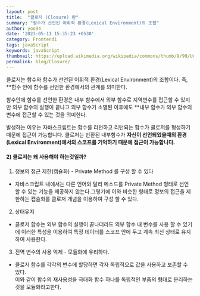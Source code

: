 ```yaml
---
layout: post
title:  "클로저 (Closure) 란"
summary: "함수가 선언된 어휘적 환경(Lexical Environment)의 조합"
author: yoo94
date: '2023-05-11 15:35:23 +0530'
category: Frontend1
tags: javaScript
keywords: javaScript
thumbnail: https://upload.wikimedia.org/wikipedia/commons/thumb/9/99/Unofficial_JavaScript_logo_2.svg/1200px-Unofficial_JavaScript_logo_2.svg.png
permalink: blog/Closure/
---
```

클로저는 함수와 함수가 선언된 어휘적 환경(Lexical Environment)의 조합이다. 즉, 
 **함수 안에 함수를 선언한 환경에서의 관계를 의미한다.

함수안에 함수를 선언한 환경은 내부 함수에서 외부 함수로 지역변수를 접근할 수 있지만 외부 함수의 실행이 끝나고 외부 함수가 소멸된 이후에도 
**내부 함수가 외부 함수의 변수에 접근할 수 있는 것을 의미한다.

발생하는 이유는 자바스크립트는 함수를 리턴하고 리턴되는 함수가 클로저를 형성하기 때문에 접근이 가능합니다. 클로저는 반환된 내부함수가 
 **자신이 선언되었을때의 환경(Lexical Environment)에서의 스코프를 기억하기 때문에 접근이 가능합니다.**

#### 2) 클로저는 왜 사용해야 하는것일까?

1. 정보의 접근 제한(캡슐화) - Private Method 를 구성 할 수 있다
- 자바스크립트 내에서는 다른 언어와 달리 메소드를 Private Method 형태로 선언 할 수 있는 기능을 제공하지 않는다.그렇기에 이와 비슷한 형태로 정보의 접근을 제한하는 캡슐화를 클로저 개념을 이용하여 구성 할 수 있다.


2. 상태유지
- 클로저 함수는 외부 함수의 실행이 끝나더라도 외부 함수 내 변수를 사용 할 수 있기에 이러한 특성을 이용하여 특정 데이터를 스코프 안에 두고 계속 최신 상태로 유지하여 사용한다.

3. 전역 변수의 사용 억제 - 모듈화에 유리하다.
- 클로저 함수를 각각의 변수에 할당하면 각자 독립적으로 값을 사용하고 보존할 수 있다.  
  이와 같이 함수의 재사용성을 극대화 함수 하나를 독립적인 부품의 형태로 분리하는 것을 모듈화라고한다.
